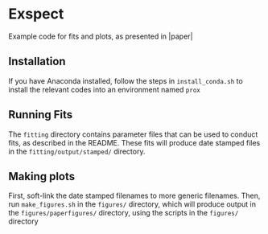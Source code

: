 # Exspect

Example code for fits and plots, as presented in |paper|

## Installation

If you have Anaconda installed, follow the steps in `install_conda.sh` to install the relevant codes into an environment named `prox`

## Running Fits

The `fitting` directory contains parameter files that can be used to conduct fits, as described in the README.  These fits will produce date stamped files in the `fitting/output/stamped/` directory.

## Making plots

First, soft-link the date stamped filenames to more generic filenames.  Then, run `make_figures.sh` in the `figures/` directory, which will produce output in the `figures/paperfigures/` directory, using the scripts in the `figures/` directory